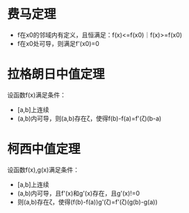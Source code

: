 # 费马定理
- f在x0的邻域内有定义，且恒满足：f(x)<=f(x0)｜f(x)>=f(x0)
- f在x0处可导，则满足f'(x0)=0

# 拉格朗日中值定理
设函数f(x)满足条件：
- \[a,b]上连续
- \(a,b)内可导，则\(a,b)存在ζ，使得f(b)-f(a)=f'(ζ)(b-a)

# 柯西中值定理
设函数f(x),g(x)满足条件：
- \[a,b]上连续
- \(a,b)内可导，且f'(x)和g'(x)存在，且g'(x)!=0
- 则\(a,b)存在ζ，使得(f(b)-f(a))g'(ζ)=f'(ζ)(g(b)-g(a))
